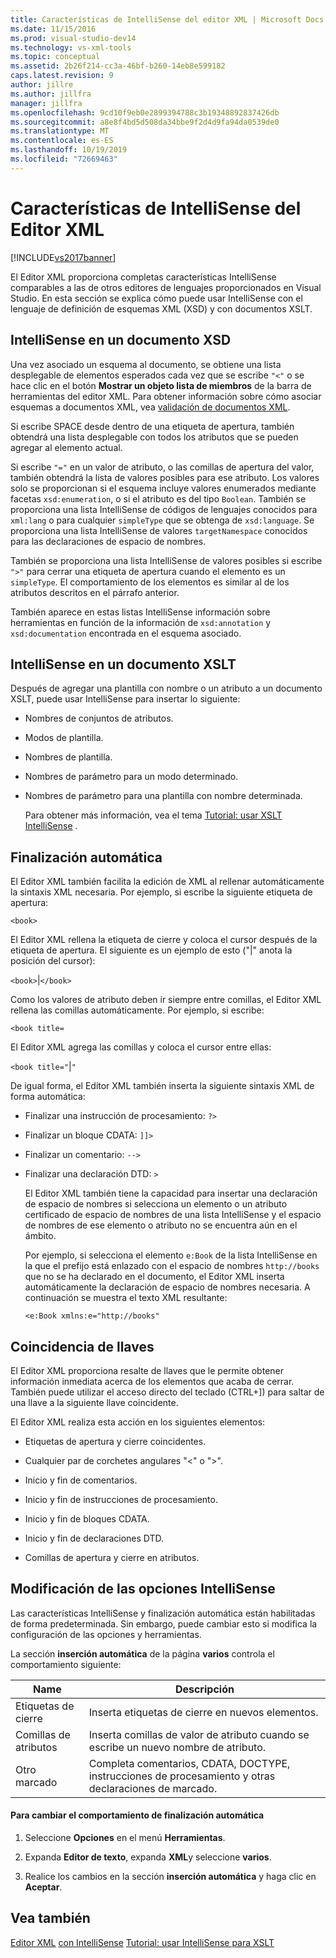 ```yaml
---
title: Características de IntelliSense del editor XML | Microsoft Docs
ms.date: 11/15/2016
ms.prod: visual-studio-dev14
ms.technology: vs-xml-tools
ms.topic: conceptual
ms.assetid: 2b26f214-cc3a-46bf-b260-14eb8e599182
caps.latest.revision: 9
author: jillre
ms.author: jillfra
manager: jillfra
ms.openlocfilehash: 9cd10f9eb0e2899394788c3b19348892837426db
ms.sourcegitcommit: a8e8f4bd5d508da34bbe9f2d4d9fa94da0539de0
ms.translationtype: MT
ms.contentlocale: es-ES
ms.lasthandoff: 10/19/2019
ms.locfileid: "72669463"
---
```

# <a name="xml-editor-intellisense-features"></a>Características de IntelliSense del Editor XML
[!INCLUDE[vs2017banner](../includes/vs2017banner.md)]

El Editor XML proporciona completas características IntelliSense comparables a las de otros editores de lenguajes proporcionados en Visual Studio. En esta sección se explica cómo puede usar IntelliSense con el lenguaje de definición de esquemas XML (XSD) y con documentos XSLT.

## <a name="intellisense-in-an-xsd-document"></a>IntelliSense en un documento XSD
 Una vez asociado un esquema al documento, se obtiene una lista desplegable de elementos esperados cada vez que se escribe `"<"` o se hace clic en el botón **Mostrar un objeto lista de miembros** de la barra de herramientas del editor XML. Para obtener información sobre cómo asociar esquemas a documentos XML, vea [validación de documentos XML](../xml-tools/xml-document-validation.md).

 Si escribe SPACE desde dentro de una etiqueta de apertura, también obtendrá una lista desplegable con todos los atributos que se pueden agregar al elemento actual.

 Si escribe `"="` en un valor de atributo, o las comillas de apertura del valor, también obtendrá la lista de valores posibles para ese atributo. Los valores solo se proporcionan si el esquema incluye valores enumerados mediante facetas `xsd:enumeration`, o si el atributo es del tipo `Boolean`. También se proporciona una lista IntelliSense de códigos de lenguajes conocidos para `xml:lang` o para cualquier `simpleType` que se obtenga de `xsd:language`. Se proporciona una lista IntelliSense de valores `targetNamespace` conocidos para las declaraciones de espacio de nombres.

 También se proporciona una lista IntelliSense de valores posibles si escribe `">"` para cerrar una etiqueta de apertura cuando el elemento es un `simpleType`. El comportamiento de los elementos es similar al de los atributos descritos en el párrafo anterior.

 También aparece en estas listas IntelliSense información sobre herramientas en función de la información de `xsd:annotation` y `xsd:documentation` encontrada en el esquema asociado.

## <a name="intellisense-in-an-xslt-document"></a>IntelliSense en un documento XSLT
 Después de agregar una plantilla con nombre o un atributo a un documento XSLT, puede usar IntelliSense para insertar lo siguiente:

- Nombres de conjuntos de atributos.

- Modos de plantilla.

- Nombres de plantilla.

- Nombres de parámetro para un modo determinado.

- Nombres de parámetro para una plantilla con nombre determinada.

  Para obtener más información, vea el tema [Tutorial: usar XSLT IntelliSense](../xml-tools/walkthrough-using-xslt-intellisense.md) .

## <a name="auto-completion"></a>Finalización automática
 El Editor XML también facilita la edición de XML al rellenar automáticamente la sintaxis XML necesaria. Por ejemplo, si escribe la siguiente etiqueta de apertura:

 `<book>`

 El Editor XML rellena la etiqueta de cierre y coloca el cursor después de la etiqueta de apertura. El siguiente es un ejemplo de esto ("&#124;" anota la posición del cursor):

 `<book>`&#124;`</book>`

 Como los valores de atributo deben ir siempre entre comillas, el Editor XML rellena las comillas automáticamente. Por ejemplo, si escribe:

 `<book title=`

 El Editor XML agrega las comillas y coloca el cursor entre ellas:

 `<book title="`&#124;`"`

 De igual forma, el Editor XML también inserta la siguiente sintaxis XML de forma automática:

- Finalizar una instrucción de procesamiento: `?>`

- Finalizar un bloque CDATA: `]]>`

- Finalizar un comentario: `-->`

- Finalizar una declaración DTD: `>`

  El Editor XML también tiene la capacidad para insertar una declaración de espacio de nombres si selecciona un elemento o un atributo certificado de espacio de nombres de una lista IntelliSense y el espacio de nombres de ese elemento o atributo no se encuentra aún en el ámbito.

  Por ejemplo, si selecciona el elemento `e:Book` de la lista IntelliSense en la que el prefijo está enlazado con el espacio de nombres `http://books` que no se ha declarado en el documento, el Editor XML inserta automáticamente la declaración de espacio de nombres necesaria. A continuación se muestra el texto XML resultante:

  `<e:Book xmlns:e="http://books"`

## <a name="brace-matching"></a>Coincidencia de llaves
 El Editor XML proporciona resalte de llaves que le permite obtener información inmediata acerca de los elementos que acaba de cerrar. También puede utilizar el acceso directo del teclado (CTRL+]) para saltar de una llave a la siguiente llave coincidente.

 El Editor XML realiza esta acción en los siguientes elementos:

- Etiquetas de apertura y cierre coincidentes.

- Cualquier par de corchetes angulares "\<" o ">".

- Inicio y fin de comentarios.

- Inicio y fin de instrucciones de procesamiento.

- Inicio y fin de bloques CDATA.

- Inicio y fin de declaraciones DTD.

- Comillas de apertura y cierre en atributos.

## <a name="modifying-the-intellisense-options"></a>Modificación de las opciones IntelliSense
 Las características IntelliSense y finalización automática están habilitadas de forma predeterminada. Sin embargo, puede cambiar esto si modifica la configuración de las opciones y herramientas.

 La sección **inserción automática** de la página **varios** controla el comportamiento siguiente:

|Name|Descripción|
|----------|-----------------|
|Etiquetas de cierre|Inserta etiquetas de cierre en nuevos elementos.|
|Comillas de atributos|Inserta comillas de valor de atributo cuando se escribe un nuevo nombre de atributo.|
|Otro marcado|Completa comentarios, CDATA, DOCTYPE, instrucciones de procesamiento y otras declaraciones de marcado.|

#### <a name="to-change-the-auto-completion-behavior"></a>Para cambiar el comportamiento de finalización automática

1. Seleccione **Opciones** en el menú **Herramientas**.

2. Expanda **Editor de texto**, expanda **XML**y seleccione **varios**.

3. Realice los cambios en la sección **inserción automática** y haga clic en **Aceptar**.

## <a name="see-also"></a>Vea también
 [Editor XML](../xml-tools/xml-editor.md) [con IntelliSense](../ide/using-intellisense.md) [Tutorial: usar IntelliSense para XSLT](../xml-tools/walkthrough-using-xslt-intellisense.md)
